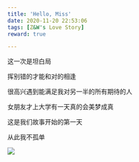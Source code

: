 ```yaml
---
title: 'Hello, Miss'
date: 2020-11-20 22:53:06
tags: [Z&W's Love Story]
reward: true

---
```


这一次是坦白局

挥别错的才能和对的相逢

很高兴遇到能满足我对另一半的所有期待的人

女朋友才上大学有一天真的会美梦成真

这是我们故事开始的第一天

从此我不孤单

![](https://tva1.sinaimg.cn/middle/0081Kckwly1gkw1sb9sbrj30u01sz4if.jpg)